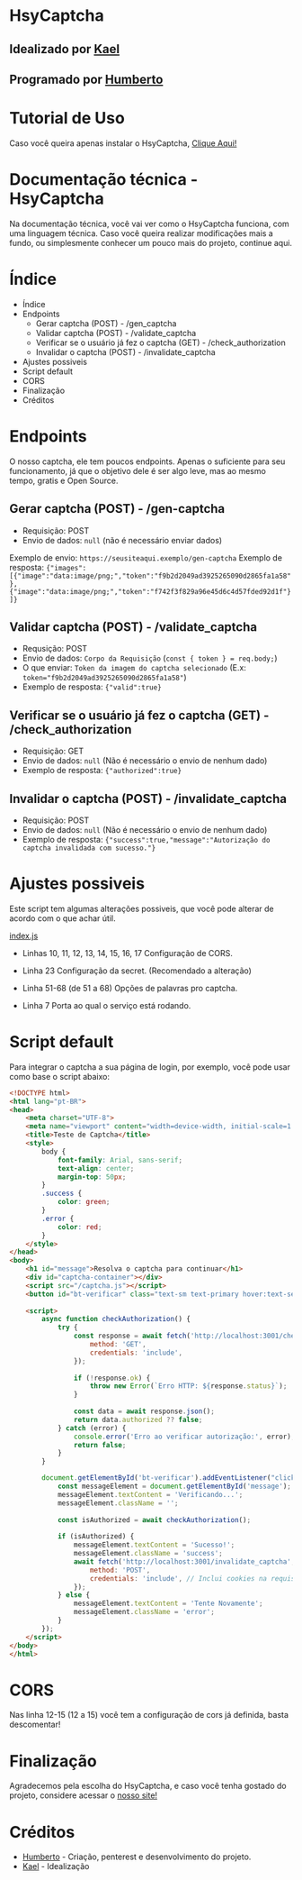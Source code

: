# HsyCaptcha
## Idealizado por [Kael](https://github.com/oimeu)
## Programado por [Humberto](https://github.com/op3ny)

# Tutorial de Uso
Caso você queira apenas instalar o HsyCaptcha, [Clique Aqui!](https://github.com/Hsyst/HsyCaptcha/blob/main/tutorial-de-uso.md)

# Documentação técnica - HsyCaptcha
Na documentação técnica, você vai ver como o HsyCaptcha funciona, com uma linguagem técnica. Caso você queira realizar modificações mais a fundo, ou simplesmente conhecer um pouco mais do projeto, continue aqui.

# Índice

- Índice
- Endpoints
  - Gerar captcha (POST) - /gen_captcha
  - Validar captcha (POST) - /validate_captcha
  - Verificar se o usuário já fez o captcha (GET) - /check_authorization
  - Invalidar o captcha (POST) - /invalidate_captcha
- Ajustes possiveis
- Script default
- CORS
- Finalização
- Créditos

# Endpoints
O nosso captcha, ele tem poucos endpoints. Apenas o suficiente para seu funcionamento, já que o objetivo dele é ser algo leve, mas ao mesmo tempo, gratis e Open Source.

## Gerar captcha (POST) - /gen-captcha
- Requisição: POST
- Envio de dados: `null` (não é necessário enviar dados)

Exemplo de envio: `https://seusiteaqui.exemplo/gen-captcha`
Exemplo de resposta: `{"images":[{"image":"data:image/png;","token":"f9b2d2049ad3925265090d2865fa1a58"},{"image":"data:image/png;","token":"f742f3f829a96e45d6c4d57fded92d1f"}]}`

## Validar captcha (POST) - /validate_captcha
- Requsição: POST
- Envio de dados: `Corpo da Requisição` (`const { token } = req.body;`)
- O que enviar: `Token da imagem do captcha selecionado` (E.x: `token="f9b2d2049ad3925265090d2865fa1a58"`)
- Exemplo de resposta: `{"valid":true}`

## Verificar se o usuário já fez o captcha (GET) - /check_authorization
- Requisição: GET
- Envio de dados: `null` (Não é necessário o envio de nenhum dado)
- Exemplo de resposta: `{"authorized":true}`

## Invalidar o captcha (POST) - /invalidate_captcha
- Requisição: POST
- Envio de dados: `null` (Não é necessário o envio de nenhum dado)
- Exemplo de resposta: `{"success":true,"message":"Autorização do captcha invalidada com sucesso."}`

# Ajustes possiveis
Este script tem algumas alterações possiveis, que você pode alterar de acordo com o que achar útil.

[index.js](https://github.com/Hsyst/HsyCaptcha/blob/main/index.js)

- Linhas 10, 11, 12, 13, 14, 15, 16, 17
Configuração de CORS.

- Linha 23
Configuração da secret. (Recomendado a alteração)

- Linha 51-68 (de 51 a 68)
Opções de palavras pro captcha.

- Linha 7
Porta ao qual o serviço está rodando.

# Script default
Para integrar o captcha a sua página de login, por exemplo, você pode usar como base o script abaixo:

```html
<!DOCTYPE html>
<html lang="pt-BR">
<head>
    <meta charset="UTF-8">
    <meta name="viewport" content="width=device-width, initial-scale=1.0">
    <title>Teste de Captcha</title>
    <style>
        body {
            font-family: Arial, sans-serif;
            text-align: center;
            margin-top: 50px;
        }
        .success {
            color: green;
        }
        .error {
            color: red;
        }
    </style>
</head>
<body>
    <h1 id="message">Resolva o captcha para continuar</h1>
    <div id="captcha-container"></div>
    <script src="/captcha.js"></script>
    <button id="bt-verificar" class="text-sm text-primary hover:text-secondary transition-all duration-300"> Verificar captcha </button>
    
    <script>
        async function checkAuthorization() {
            try {
                const response = await fetch('http://localhost:3001/check_authorization', {
                    method: 'GET',
                    credentials: 'include',
                });
                
                if (!response.ok) {
                    throw new Error(`Erro HTTP: ${response.status}`);
                }
                
                const data = await response.json();
                return data.authorized ?? false;
            } catch (error) {
                console.error('Erro ao verificar autorização:', error);
                return false;
            }
        }

        document.getElementById('bt-verificar').addEventListener("click", async function () {
            const messageElement = document.getElementById('message');
            messageElement.textContent = 'Verificando...';
            messageElement.className = '';
            
            const isAuthorized = await checkAuthorization();
            
            if (isAuthorized) {
                messageElement.textContent = 'Sucesso!';
                messageElement.className = 'success';
                await fetch('http://localhost:3001/invalidate_captcha', {
                    method: 'POST',
                    credentials: 'include', // Inclui cookies na requisição
                });
            } else {
                messageElement.textContent = 'Tente Novamente';
                messageElement.className = 'error';
            }
        });
    </script>
</body>
</html>
```

# CORS
Nas linha 12-15 (12 a 15) você tem a configuração de cors já definida, basta descomentar!

# Finalização
Agradecemos pela escolha do HsyCaptcha, e caso você tenha gostado do projeto, considere acessar o [nosso site!](https://hsyst.xyz)

# Créditos
- [Humberto](https://github.com/op3ny) - Criação, penterest e desenvolvimento do projeto.
- [Kael](https://github.com/oimeu) - Idealização
